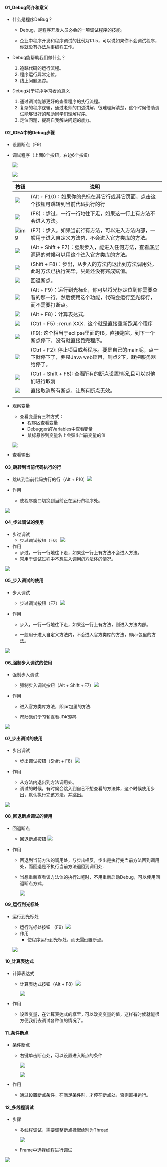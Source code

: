 #### 01_Debug简介和意义

+ 什么是程序DeBug？
  + Debug，是程序开发人员必会的一项调试程序的技能。

  + 企业中程序开发和程序调试的比例为1:1.5，可以说如果你不会调试程序，你就没有办法从事编程工作。

    

+ Debug能帮助我们做什么？
  1. 追踪代码的运行流程。
  2. 程序运行异常定位。
  3. 线上问题追踪。

  

+ Debug对于程序学习者的意义

  1. 通过调试能够更好的查看程序的执行流程。
  2. 复杂的程序逻辑，通过老师的口述讲解，很难理解清楚，这个时候借助调试能够很好的帮助同学们理解程序。
  3. 定位问题，提高自我解决问题的能力。

  


#### 02_IDEA中的Debug步骤

+ 设置断点（F9）

+ 调试程序（上面8个按钮，右边6个按钮）

  ![](images\2019-09-28_162216.jpg)

  ![](images\2021-06-14_154433.png)

  | 按钮                                                         | 说明                                                         |
  | ------------------------------------------------------------ | ------------------------------------------------------------ |
  | ![](images\2019-09-28_163744.jpg)                            | (Alt + F10)：如果你的光标在其它行或其它页面，点击这个按钮可跳转到当前代码执行的行 |
  | ![](images\2019-09-28_164022.jpg)                            | (F8)：步过，一行一行地往下走，如果这一行上有方法不会进入方法。 |
  | ![img](images/2019-09-28_162345.jpg?lastModify=1569659273?lastModify=1569659273) | (F7)：步入。如果当前行有方法，可以进入方法内部，一般用于进入自定义方法内，不会进入官方类库的方法。 |
  | ![](images\2019-09-28_164200.jpg)                            | (Alt + Shift + F7)：强制步入，能进入任何方法，查看底层源码的时候可以用这个进入官方类库的方法。 |
  | ![](images\2019-09-28_164215.jpg)                            | (Shift + F8)：步出，从步入的方法内退出到方法调用处，此时方法已执行完毕，只是还没有完成赋值。 |
  | ![](images\2019-09-28_164428.jpg)                            | 回退断点。                                                   |
  | ![](images\2019-09-28_164418.jpg)                            | (Alt + F9)：运行到光标处，你可以将光标定位到你需要查看的那一行，然后使用这个功能，代码会运行至光标行，而不需要打断点。 |
  | ![](images\2019-09-28_164437.jpg)                            | (Alt + F8)：计算表达式。                                     |
  | ![](images\2021-06-14_155729.png)                            | (Ctrl + F5) :  rerun XXX，这个就是直接重新跑某个程序         |
  | ![](images\2021-06-14_163149.png)                            | (F9):  这个相当于eclipse里面的f8，直接跑完，到下一个断点停下，没有就直接跑完程序。 |
  | ![](images\2021-06-14_163342.png)                            | (Ctrl + F2):  停止项目或者程序。要是自己的main呢，点一下就停下了，要是Java web项目，则点2下，就把服务器给停了。 |
  | ![](images\2021-16-14_163449.png)                            | (Ctrl  + Shift + F8):  查看所有的断点设置情况,且可以对他们进行取消 |
  | ![](images\2021-06-14_163616.png)                            | 直接取消所有断点，让所有断点无效。                           |
  |                                                              |                                                              |

+ 观察变量

  + 查看变量有三种方式：
    + 程序区查看变量
    + Debugger的Variables中查看变量
    + 鼠标悬停到变量名上会弹出当前变量的值

  ![](images\2019-09-28_165050.jpg)

+ 查看输出

  

#### 03_跳转到当前代码执行的行

- 跳转到当前代码执行的行（Alt + F10）![](images/2019-09-28_163744.jpg)

- 作用

  - 使程序窗口切换到当前正在运行的程序处。


![](images\2021-06-14_195930.png)

#### 04_步过调试的使用

+ 步过调试
  + 步过调试按钮（F8）![](images\2019-09-28_164022.jpg)
+ 作用
  + 步过，一行一行地往下走，如果这一行上有方法不会进入方法。
  + 常用于调试过程中不想进入调用的方法体的情况。

![](images\2021-16-14_201032.png)

#### 05_步入调试的使用

+ 步入调试

  + 步过调试按钮（F7）![](images\2019-09-28_162345.jpg)

+ 作用

  + 步入，一行一行地往下走，如果这一行上有方法，则进入方法内部。

  + 一般用于进入自定义方法内，不会进入官方类库的方法，即jar包里的方法。


![](images\2021-06-14_202155.png)

#### 06_强制步入调试的使用

- 强制步入调试

  - 强制步入调试按钮（Alt + Shift + F7）![](images/2019-09-28_164200.jpg)

- 作用

  - 进入官方类库方法，即jar包里的方法.

  - 帮助我们学习和查看JDK源码


![](images\2021-06-14_202933.png)

#### 07_步出调试的使用

- 步出调试
  - 步出调试按钮（Shift + F8）![](images\2019-09-28_164215.jpg)

- 作用
  - 从方法内退出到方法调用处。
  - 调试的时候，有时候会跳入到自己不想查看的方法体，这个时候使用步出，默认执行完该方法，并跳出。

![](images\2021-06-14_203830.png)

#### 08_回退断点调试的使用

- 回退断点

  - 回退断点按钮 ![](images\2019-09-28_164428.jpg)

- 作用

  - 回退到当前方法的调用处，与步出相反，步出是执行完当前方法回到调用处，而回退是不执行当前方法退回到调用处.

  - 当想重新查看该方法体的执行过程时，不用重新启动Debug，可以使用回退断点方式。

    ![](images\2021-06-14_221435.png)
    
    

#### 09_运行到光标处

- 运行到光标处
  - 运行光标处按钮 （F9）![](images\2019-09-28_164418.jpg)
  - 作用
    - 使程序运行到光标处，而无需设置断点。
  
  ![](images\2021-06-14_222450.png)

#### 10_计算表达式

- 计算表达式

  - 计算表达式按钮（Alt + F8）![](images\2019-09-28_164437.jpg)

    ![](images\2019-10-03_182159.jpg)

- 作用

  - 设置变量，在计算表达式的框里，可以改变变量的值，这样有时候就能很方便我们去调试各种值的情况了。 

    

#### 11_条件断点

- 条件断点

  - 右键单击断点处，可以设置进入断点的条件

    ![](images\2019-10-03_182101.jpg)
    
    ![](images\2021-06-14_223625.png)

- 作用

  - 通过设置断点条件，在满足条件时，才停在断点处，否则直接运行。

    

#### 12_多线程调试

+ 步骤
  + 多线程调试，需要调整断点挂起级别为Thread

    ![](images\2019-10-05_164127.jpg)

  + Frame中选择线程进行调试

![](images\2021-06-14_224347.png)